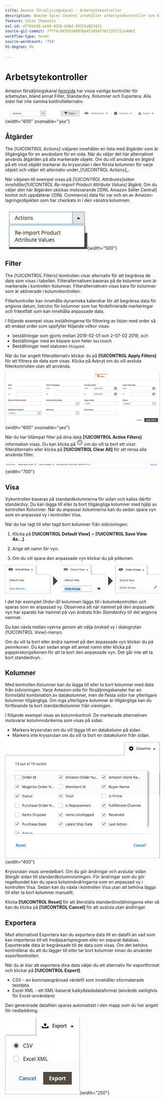 ```yaml
---
title: Amazon försäljningskanal - Arbetsytekontroller
description: Amazon Sales Channel innehåller arbetsytekontroller som hjälper dig att hitta listor, visa information och enkelt utföra åtgärder.
feature: Sales Channels
exl-id: 4f76b1d0-ae58-435b-bd6d-50155a023421
source-git-commit: 7fff4c463551089fb64f2d5bf7bf23f272ce4663
workflow-type: tm+mt
source-wordcount: '754'
ht-degree: 0%

---
```


# Arbetsytekontroller

Amazon försäljningskanal [hemsida](./amazon-sales-channel-home.md) har vissa vanliga kontroller för arbetsytan, bland annat Filter, Standardvy, Kolumner och Exportera. Alla sidor har inte samma kontrollalternativ.

![Exempel på kontroll på arbetsytan i Amazon Sales Channel](assets/amazon-workspace-controls.png){width="600" zoomable="yes"}

## Åtgärder

The _[!UICONTROL Actions]_-väljaren innehåller en lista med åtgärder som är tillgängliga för en användare för en sida. När du väljer det här alternativet används åtgärden på alla markerade objekt. Om du vill använda en åtgärd på ett visst objekt markerar du kryssrutan i den första kolumnen för varje objekt och väljer ett alternativ under_[!UICONTROL Actions]_.

När väljaren till exempel visas på _[!UICONTROL Attributes]_sidan innehåller_[!UICONTROL Re-import Product Attribute Values]_ åtgärd. Om du väljer den här åtgärden skickas motsvarande [!DNL Amazon Seller Central] kontot och uppdaterar [!DNL Commerce] data för var och en av Amazon-lagringsobjekten som har checkats in i den vänstra kolumnen.

![Exempel på Åtgärder-meny](assets/amazon-sales-channel-home-actions-option.png){width="500"}

## Filter

The _[!UICONTROL Filters]_-kontrollen visar alternativ för att begränsa de data som visas i tabellen. Filteralternativen baseras på de kolumner som är markerade i kontrollen Kolumner. Filteralternativen visas bara för kolumner som är aktiverade i kolumnkontrollen.

Filterkontroller kan innehålla dynamiska kalendrar för att begränsa data för angivna datum, listrutor för kolumner som har fördefinierade markeringar och fritextfält som kan innehålla anpassade data.

I följande exempel visas inställningarna för filtrering av listan med order så att endast order som uppfyller följande villkor visas:

- beställningar som gjorts mellan 2019-02-01 och 2-07-02 2019, och
- Beställningar med en köpare som heter `Smith`och
- Beställningar med statusen `Shipped`.

När du har angett filteralternativ klickar du på **[!UICONTROL Apply Filters]** för att filtrera de data som visas. Klicka på Avbryt om du vill avsluta filterkontrollen utan att använda.

![Exempel på filterkontroll](assets/workspace-controls-filters.png){width="600" zoomable="yes"}

När du har tillämpat filter på dina data **[!UICONTROL Active Filters]** information visas. Du kan klicka på ![Ikonen Rensa filter](assets/x-icon-clear-filters.png) om du vill ta bort ett visst filteralternativ eller klicka på **[!UICONTROL Clear All]** för att rensa alla använda filter.

![Exempel på aktiva filter](assets/applied-filters-line.png){width="700"}

## Visa

Vykontrollen baseras på standardkolumnerna för sidan och kallas därför standardvy. Du kan lägga till eller ta bort tillgängliga kolumner med hjälp av kontrollen Kolumner. När du anpassar kolumnerna kan du sedan spara vyn som en anpassad vy i kontrollen Visa.

När du har lagt till eller tagit bort kolumner från sidvisningen:

1. Klicka på **[!UICONTROL Default View]** > **[!UICONTROL Save View As...]**.

1. Ange ett namn för vyn.

1. Om du vill spara den anpassade vyn klickar du på pilikonen.

![Exempel på vykontroll](assets/workspace-controls-view.png)

I det här exemplet _Order-ID_ kolumnen läggs till i kolumnkontrollen och sparas som en anpassad vy. Observera att när namnet på den anpassade vyn har sparats har namnet på vyn ändrats från _Standardvy_ till det angivna namnet.

Du kan växla mellan vyerna genom att välja önskad vy i dialogrutan _[!UICONTROL View]_-menyn.

Om du vill ta bort eller ändra namnet på den anpassade vyn klickar du på pennikonen. Du kan sedan ange ett annat namn eller klicka på papperskorgsikonen för att ta bort den anpassade vyn. Det går inte att ta bort standardvyn.

## Kolumner

Med kontrollen Kolumner kan du lägga till eller ta bort kolumner med data från sidvisningen. Varje Amazon-sida för försäljningskanaler har en förinställd kombination av datakolumner, men de flesta sidor har ytterligare kolumner tillgängliga. Om inga ytterligare kolumner är tillgängliga kan du fortfarande ta bort standardkolumner från visningen.

I följande exempel visas en kolumnkontroll. De markerade alternativen motsvarar kolumnrubrikerna som visas på sidan.

- Markera kryssrutan om du vill lägga till en datakolumn på sidan.
- Markera inte kryssrutan om du vill ta bort en datakolumn från sidan.

![Exempel på kolumnkontroll](assets/workspace-controls-columns.png){width="400"}

Kryssrutan visas omedelbart. Om du gör ändringar och avslutar sidan återgår sidan till standardkolumnvisningen. För ändringar som du gör regelbundet kan du spara kolumnändringarna som en anpassad vy i kontrollen Visa. Sedan kan du växla i kontrollen Visa utan att behöva lägga till eller ta bort kolumner manuellt.

Klicka **[!UICONTROL Reset]** för att återställa standardinställningarna eller så kan du klicka på **[!UICONTROL Cancel]** för att avsluta utan ändringar.

## Exportera

Med alternativet Exportera kan du exportera data till en datafil än vad som kan importeras till ett tredjepartsprogram eller en separat databas. Exporterade data är begränsade till de data som visas. Om det behövs kontrollerar du att du lägger till eller tar bort kolumner innan du använder exportkontrollen.

När du är klar att exportera dina data väljer du ett alternativ för exportformat och klickar på **[!UICONTROL Export]**.

- CSV - en kommaavgränsad värdefil som innehåller oformaterade textdata
- Excel XML - ett XML-baserat kalkylbladsdataformat (används vanligtvis för Excel-användare)

Den genererade datafilen sparas automatiskt i den mapp som du har angett för nedladdning.

![Exportkontroll](assets/workspace-controls-export.png){width="250"}
